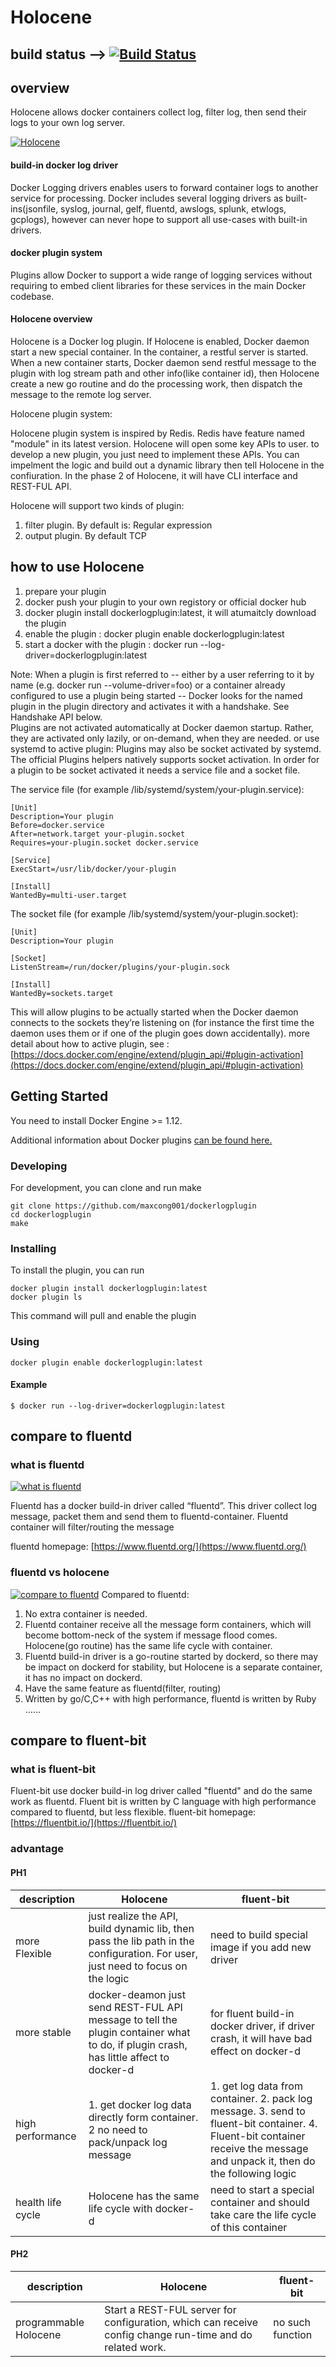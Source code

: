 # Holocene
## build status --> [![Build Status](https://travis-ci.org/maxcong001/dockerlogplugin.svg?branch=master)](https://travis-ci.org/maxcong001/dockerlogplugin)


## overview
Holocene allows docker containers collect log, filter log, then send their logs to your own log server.

[![Holocene](https://github.com/maxcong001/dockerlogplugin/blob/master/doc/image/holocene-flow.PNG)](https://github.com/maxcong001/dockerlogplugin/blob/master/doc/image/holocene-flow.PNG)    

#### build-in docker log driver
Docker Logging drivers enables users to forward container logs to another service for processing. Docker includes several logging drivers as built-ins(jsonfile, syslog, journal, gelf, fluentd, awslogs, splunk, etwlogs, gcplogs), however can never hope to support all use-cases with built-in drivers. 
#### docker plugin system
Plugins allow Docker to support a wide range of logging services without requiring to embed client libraries for these services in the main Docker codebase. 
#### Holocene overview
Holocene is a Docker log plugin. If Holocene is enabled, Docker daemon start a new  special container. In the container, a restful server is started.
When a new container starts, Docker daemon send restful message to the plugin with log stream path and other info(like container id), then Holocene create a new go routine and do the processing work, then dispatch the message to the remote log server.

Holocene plugin system:

Holocene plugin system is inspired by Redis. Redis have feature named "module" in its latest version.
Holocene will open some key APIs to user. to develop a new plugin, you just need to implement these APIs. You can impelment the logic and build out a dynamic library then tell Holocene in the confiuration. In the phase 2 of Holocene, it will have CLI interface and REST-FUL API.

Holocene will support two kinds of plugin:
1. filter plugin. By default is: Regular expression
2. output plugin. By default TCP
## how to use Holocene
1. prepare your plugin 
2. docker push your plugin to your own registory or official docker hub
3. docker plugin install dockerlogplugin:latest, it will atumaitcly download the plugin
4. enable the plugin : docker plugin enable dockerlogplugin:latest
5. start a docker with the plugin : docker run --log-driver=dockerlogplugin:latest    

Note: When a plugin is first referred to -- either by a user referring to it by name (e.g. docker run --volume-driver=foo) or a container already configured to use a plugin being started -- Docker looks for the named plugin in the plugin directory and activates it with a handshake. See Handshake API below.    
Plugins are not activated automatically at Docker daemon startup. Rather, they are activated only lazily, or on-demand, when they are needed.
or use systemd to active plugin:
Plugins may also be socket activated by systemd. The official Plugins helpers natively supports socket activation. In order for a plugin to be socket activated it needs a service file and a socket file.

The service file (for example /lib/systemd/system/your-plugin.service):
```
[Unit]
Description=Your plugin
Before=docker.service
After=network.target your-plugin.socket
Requires=your-plugin.socket docker.service

[Service]
ExecStart=/usr/lib/docker/your-plugin

[Install]
WantedBy=multi-user.target
```
The socket file (for example /lib/systemd/system/your-plugin.socket):
```
[Unit]
Description=Your plugin

[Socket]
ListenStream=/run/docker/plugins/your-plugin.sock

[Install]
WantedBy=sockets.target
```
This will allow plugins to be actually started when the Docker daemon connects to the sockets they’re listening on (for instance the first time the daemon uses them or if one of the plugin goes down accidentally).
more detail about how to active plugin, see : [https://docs.docker.com/engine/extend/plugin_api/#plugin-activation](https://docs.docker.com/engine/extend/plugin_api/#plugin-activation)

## Getting Started

You need to install Docker Engine >= 1.12.

Additional information about Docker plugins [can be found here.](https://docs.docker.com/engine/extend/plugins_logging/)


### Developing

For development, you can clone and run make

```
git clone https://github.com/maxcong001/dockerlogplugin
cd dockerlogplugin
make
```

### Installing

To install the plugin, you can run

```
docker plugin install dockerlogplugin:latest 
docker plugin ls
```

This command will pull and enable the plugin

### Using
```
docker plugin enable dockerlogplugin:latest
```

#### Example

```
$ docker run --log-driver=dockerlogplugin:latest

```

## compare to fluentd
### what is fluentd    
[![what is fluentd](https://github.com/maxcong001/dockerlogplugin/blob/master/doc/image/what-is-fluentd.png)](https://github.com/maxcong001/dockerlogplugin/blob/master/doc/image/what-is-fluentd.png)
  

Fluentd has a docker build-in driver called “fluentd”. 
This driver collect log message, packet them and send them to fluentd-container. 
Fluentd container will filter/routing the message 

fluentd homepage: [https://www.fluentd.org/](https://www.fluentd.org/)

### fluentd vs holocene
[![compare to fluentd](https://github.com/maxcong001/dockerlogplugin/blob/master/doc/image/holocenevsfluentd.PNG)](https://github.com/maxcong001/dockerlogplugin/blob/master/doc/image/holocenevsfluentd.PNG)
Compared to fluentd:
1. No extra container is needed.
2. Fluentd container receive all the message form containers, which will become bottom-neck of the system if message flood comes.
Holocene(go routine) has the same life cycle with container.
3. Fluentd build-in driver is a go-routine started by dockerd, so there may be impact on dockerd for stability, but Holocene is a separate container, it has no impact on dockerd.
4. Have the same feature as fluentd(filter, routing)
5. Written by go/C,C++ with high performance, fluentd is written by Ruby    
……                                                                   

## compare to fluent-bit

### what is fluent-bit
Fluent-bit use docker build-in log driver called "fluentd" and do the same work as fluentd. 
Fluent bit is written by C language with high performance compared to fluentd, but less flexible.
fluent-bit homepage: [https://fluentbit.io/](https://fluentbit.io/)
### advantage
#### PH1

description | Holocene | fluent-bit
------------- | ------------------- | ----
 more Flexible|just realize the API, build dynamic lib, then pass the lib path in the configuration. For user, just need to focus on the logic | need to build special image if you add new driver  | 
 more stable |docker-deamon just send REST-FUL API message to tell the plugin container what to do, if plugin crash, has little affect to docker-d | for fluent build-in docker driver, if driver crash, it will have bad effect on docker-d
 high performance  | 1. get docker log data directly form container.     2 no need to pack/unpack log message | 1. get log data from container.     2. pack log message.     3. send to fluent-bit container.     4. Fluent-bit container receive the message and unpack it, then do the following logic
 health life cycle   | Holocene has the same life cycle with docker-d|need to start a special container and should take care the life cycle of this container    
#### PH2
description | Holocene | fluent-bit
------------- | ------------------- | ----
programmable Holocene  | Start a REST-FUL server for configuration, which can receive config change run-time and do related work. | no such function



